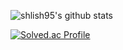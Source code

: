 <!--
**shlish95/shlish95** is a ✨ _special_ ✨ repository because its `README.md` (this file) appears on your GitHub profile.

Here are some ideas to get you started:

- 🔭 I’m currently working on ...
- 🌱 I’m currently learning ...
- 👯 I’m looking to collaborate on ...
- 🤔 I’m looking for help with ...
- 💬 Ask me about ...
- 📫 How to reach me: ...
- 😄 Pronouns: ...
- ⚡ Fun fact: ...
-->
![shlish95's github stats](https://github-readme-stats.vercel.app/api?username=아이디&show_icons=true)


[![Solved.ac Profile](http://mazassumnida.wtf/api/v2/generate_badge?boj=shlish)](https://solved.ac/shlish/)
